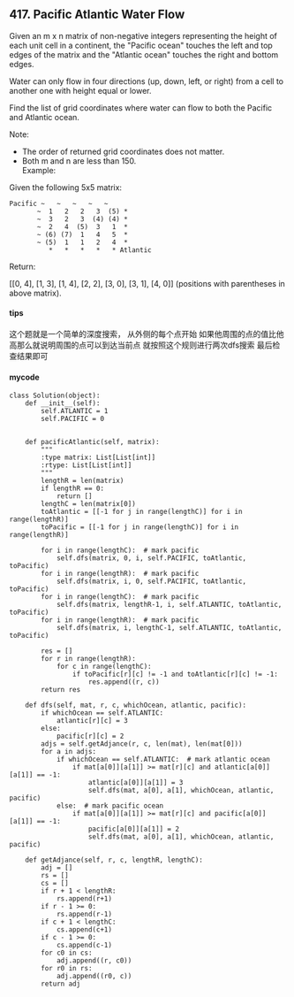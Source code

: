 ## 417. Pacific Atlantic Water Flow

Given an m x n matrix of non-negative integers representing the height of each unit cell in a continent, the "Pacific ocean" touches the left and top edges of the matrix and the "Atlantic ocean" touches the right and bottom edges.

Water can only flow in four directions (up, down, left, or right) from a cell to another one with height equal or lower.

Find the list of grid coordinates where water can flow to both the Pacific and Atlantic ocean.

Note:
- The order of returned grid coordinates does not matter.
- Both m and n are less than 150.  
Example:

Given the following 5x5 matrix:


```
Pacific ~   ~   ~   ~   ~ 
       ~  1   2   2   3  (5) *
       ~  3   2   3  (4) (4) *
       ~  2   4  (5)  3   1  *
       ~ (6) (7)  1   4   5  *
       ~ (5)  1   1   2   4  *
          *   *   *   *   * Atlantic
```

Return:

[[0, 4], [1, 3], [1, 4], [2, 2], [3, 0], [3, 1], [4, 0]] (positions with parentheses in above matrix).

#### tips
这个题就是一个简单的深度搜索， 从外侧的每个点开始 如果他周围的点的值比他高那么就说明周围的点可以到达当前点 就按照这个规则进行两次dfs搜索 最后检查结果即可

#### mycode

```
class Solution(object):
    def __init__(self):
        self.ATLANTIC = 1
        self.PACIFIC = 0


    def pacificAtlantic(self, matrix):
        """
        :type matrix: List[List[int]]
        :rtype: List[List[int]]
        """
        lengthR = len(matrix)
        if lengthR == 0:
            return []
        lengthC = len(matrix[0])
        toAtlantic = [[-1 for j in range(lengthC)] for i in range(lengthR)]
        toPacific = [[-1 for j in range(lengthC)] for i in range(lengthR)]

        for i in range(lengthC):  # mark pacific
            self.dfs(matrix, 0, i, self.PACIFIC, toAtlantic, toPacific)
        for i in range(lengthR):  # mark pacific
            self.dfs(matrix, i, 0, self.PACIFIC, toAtlantic, toPacific)
        for i in range(lengthC):  # mark pacific
            self.dfs(matrix, lengthR-1, i, self.ATLANTIC, toAtlantic, toPacific)
        for i in range(lengthR):  # mark pacific
            self.dfs(matrix, i, lengthC-1, self.ATLANTIC, toAtlantic, toPacific)

        res = []
        for r in range(lengthR):
            for c in range(lengthC):
                if toPacific[r][c] != -1 and toAtlantic[r][c] != -1:
                    res.append((r, c))
        return res

    def dfs(self, mat, r, c, whichOcean, atlantic, pacific):
        if whichOcean == self.ATLANTIC:
            atlantic[r][c] = 3
        else:
            pacific[r][c] = 2
        adjs = self.getAdjance(r, c, len(mat), len(mat[0]))
        for a in adjs:
            if whichOcean == self.ATLANTIC:  # mark atlantic ocean
                if mat[a[0]][a[1]] >= mat[r][c] and atlantic[a[0]][a[1]] == -1:
                    atlantic[a[0]][a[1]] = 3
                    self.dfs(mat, a[0], a[1], whichOcean, atlantic, pacific)
            else:  # mark pacific ocean
                if mat[a[0]][a[1]] >= mat[r][c] and pacific[a[0]][a[1]] == -1:
                    pacific[a[0]][a[1]] = 2
                    self.dfs(mat, a[0], a[1], whichOcean, atlantic, pacific)

    def getAdjance(self, r, c, lengthR, lengthC):
        adj = []
        rs = []
        cs = []
        if r + 1 < lengthR:
            rs.append(r+1)
        if r - 1 >= 0:
            rs.append(r-1)
        if c + 1 < lengthC:
            cs.append(c+1)
        if c - 1 >= 0:
            cs.append(c-1)
        for c0 in cs:
            adj.append((r, c0))
        for r0 in rs:
            adj.append((r0, c))
        return adj
```
